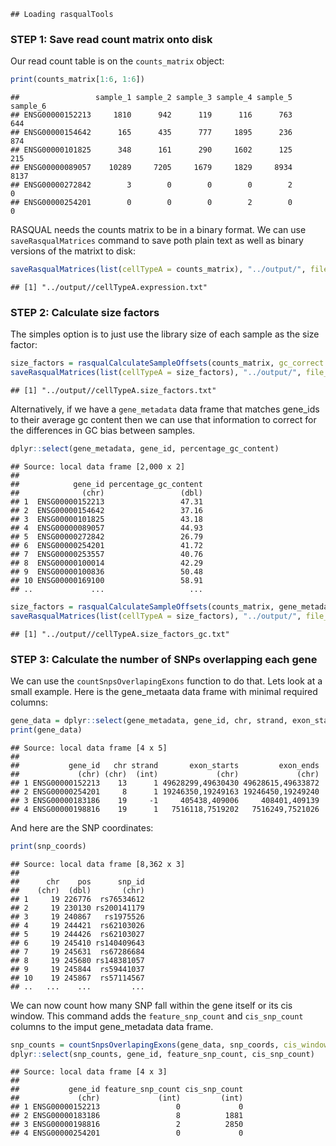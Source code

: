 
```
## Loading rasqualTools
```

### STEP 1: Save read count matrix onto disk
Our read count table is on the `counts_matrix` object:

```r
print(counts_matrix[1:6, 1:6])
```

```
##                 sample_1 sample_2 sample_3 sample_4 sample_5 sample_6
## ENSG00000152213     1810      942      119      116      763      644
## ENSG00000154642      165      435      777     1895      236      874
## ENSG00000101825      348      161      290     1602      125      215
## ENSG00000089057    10289     7205     1679     1829     8934     8137
## ENSG00000272842        3        0        0        0        2        0
## ENSG00000254201        0        0        0        2        0        0
```
RASQUAL needs the counts matrix to be in a binary format. We can use `saveRasqualMatrices` command to save poth plain text as well as binary versions of the matrixt to disk:

```r
saveRasqualMatrices(list(cellTypeA = counts_matrix), "../output/", file_suffix = "expression")
```

```
## [1] "../output//cellTypeA.expression.txt"
```

### STEP 2: Calculate size factors
The simples option is to just use the library size of each sample as the size factor:

```r
size_factors = rasqualCalculateSampleOffsets(counts_matrix, gc_correct = FALSE)
saveRasqualMatrices(list(cellTypeA = size_factors), "../output/", file_suffix = "size_factors")
```

```
## [1] "../output//cellTypeA.size_factors.txt"
```
Alternatively, if we have a `gene_metadata` data frame that matches gene_ids to their average gc content then we can use that information to correct for the differences in GC bias between samples.

```r
dplyr::select(gene_metadata, gene_id, percentage_gc_content)
```

```
## Source: local data frame [2,000 x 2]
## 
##            gene_id percentage_gc_content
##              (chr)                 (dbl)
## 1  ENSG00000152213                 47.31
## 2  ENSG00000154642                 37.16
## 3  ENSG00000101825                 43.18
## 4  ENSG00000089057                 44.93
## 5  ENSG00000272842                 26.79
## 6  ENSG00000254201                 41.72
## 7  ENSG00000253557                 40.76
## 8  ENSG00000100014                 42.29
## 9  ENSG00000100836                 50.48
## 10 ENSG00000169100                 58.91
## ..             ...                   ...
```

```r
size_factors = rasqualCalculateSampleOffsets(counts_matrix, gene_metadata, gc_correct = TRUE)
saveRasqualMatrices(list(cellTypeA = size_factors), "../output/", file_suffix = "size_factors_gc")
```

```
## [1] "../output//cellTypeA.size_factors_gc.txt"
```

### STEP 3: Calculate the number of SNPs overlapping each gene
We can use the `countSnpsOverlapingExons` function to do that. Lets look at a small example. Here is the gene_metaata data frame with minimal required columns:

```r
gene_data = dplyr::select(gene_metadata, gene_id, chr, strand, exon_starts, exon_ends)[c(1,6,20,34),] 
print(gene_data)
```

```
## Source: local data frame [4 x 5]
## 
##           gene_id   chr strand       exon_starts         exon_ends
##             (chr) (chr)  (int)             (chr)             (chr)
## 1 ENSG00000152213    13      1 49628299,49630430 49628615,49633872
## 2 ENSG00000254201     8      1 19246350,19249163 19246450,19249240
## 3 ENSG00000183186    19     -1     405438,409006     408401,409139
## 4 ENSG00000198816    19      1   7516118,7519202   7516249,7521026
```
And here are the SNP coordinates:

```r
print(snp_coords)
```

```
## Source: local data frame [8,362 x 3]
## 
##      chr    pos      snp_id
##    (chr)  (dbl)       (chr)
## 1     19 226776  rs76534612
## 2     19 230130 rs200141179
## 3     19 240867   rs1975526
## 4     19 244421  rs62103026
## 5     19 244426  rs62103027
## 6     19 245410 rs140409643
## 7     19 245631  rs67286684
## 8     19 245680 rs148381057
## 9     19 245844  rs59441037
## 10    19 245867  rs57114567
## ..   ...    ...         ...
```
We can now count how many SNP fall within the gene itself or its cis window. This command adds the `feature_snp_count` and `cis_snp_count` columns to the imput gene_metadata data frame.

```r
snp_counts = countSnpsOverlapingExons(gene_data, snp_coords, cis_window = 5e5)
dplyr::select(snp_counts, gene_id, feature_snp_count, cis_snp_count)
```

```
## Source: local data frame [4 x 3]
## 
##           gene_id feature_snp_count cis_snp_count
##             (chr)             (int)         (int)
## 1 ENSG00000152213                 0             0
## 2 ENSG00000183186                 8          1881
## 3 ENSG00000198816                 2          2850
## 4 ENSG00000254201                 0             0
```

